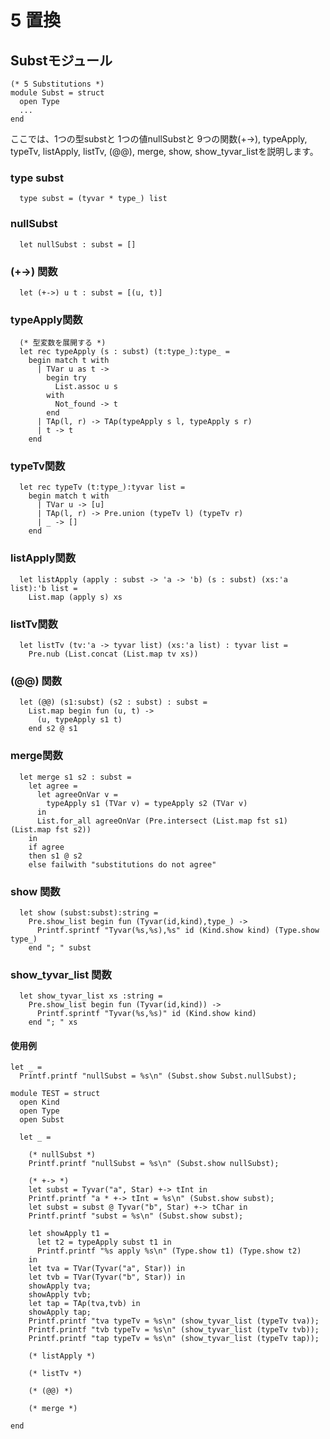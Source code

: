 # 5 置換

## Substモジュール

	(* 5 Substitutions *)
	module Subst = struct
	  open Type
	  ...
	end

ここでは、1つの型substと
1つの値nullSubstと
9つの関数(+->), typeApply, typeTv, listApply, listTv, (@@), merge, show, show_tyvar_listを説明します。


### type subst

	  type subst = (tyvar * type_) list

### nullSubst

	  let nullSubst : subst = []

### (+->) 関数

	  let (+->) u t : subst = [(u, t)]

### typeApply関数

	  (* 型変数を展開する *)
	  let rec typeApply (s : subst) (t:type_):type_ = 
	    begin match t with
	      | TVar u as t ->
	        begin try
	          List.assoc u s
	        with
	          Not_found -> t
	        end
	      | TAp(l, r) -> TAp(typeApply s l, typeApply s r)
	      | t -> t
	    end

### typeTv関数

	  let rec typeTv (t:type_):tyvar list =
	    begin match t with
	      | TVar u -> [u]
	      | TAp(l, r) -> Pre.union (typeTv l) (typeTv r)
	      | _ -> []
	    end

### listApply関数

	  let listApply (apply : subst -> 'a -> 'b) (s : subst) (xs:'a list):'b list =
	    List.map (apply s) xs

### listTv関数

	  let listTv (tv:'a -> tyvar list) (xs:'a list) : tyvar list =
	    Pre.nub (List.concat (List.map tv xs))

### (@@) 関数

	  let (@@) (s1:subst) (s2 : subst) : subst =
	    List.map begin fun (u, t) ->
	      (u, typeApply s1 t)
	    end s2 @ s1

### merge関数

	  let merge s1 s2 : subst =
	    let agree =
	      let agreeOnVar v =
	        typeApply s1 (TVar v) = typeApply s2 (TVar v)
	      in
	      List.for_all agreeOnVar (Pre.intersect (List.map fst s1) (List.map fst s2))
	    in
	    if agree
	    then s1 @ s2
	    else failwith "substitutions do not agree"

### show 関数

	  let show (subst:subst):string =
	    Pre.show_list begin fun (Tyvar(id,kind),type_) ->
	      Printf.sprintf "Tyvar(%s,%s),%s" id (Kind.show kind) (Type.show type_)
	    end "; " subst

### show_tyvar_list 関数

	  let show_tyvar_list xs :string =
	    Pre.show_list begin fun (Tyvar(id,kind)) ->
	      Printf.sprintf "Tyvar(%s,%s)" id (Kind.show kind)
	    end "; " xs

#### 使用例

	let _ =
	  Printf.printf "nullSubst = %s\n" (Subst.show Subst.nullSubst);

	module TEST = struct
	  open Kind
	  open Type
	  open Subst

	  let _ =

	    (* nullSubst *)
	    Printf.printf "nullSubst = %s\n" (Subst.show nullSubst);

	    (* +-> *)
	    let subst = Tyvar("a", Star) +-> tInt in
	    Printf.printf "a * +-> tInt = %s\n" (Subst.show subst);
	    let subst = subst @ Tyvar("b", Star) +-> tChar in
	    Printf.printf "subst = %s\n" (Subst.show subst);

	    let showApply t1 =  
	      let t2 = typeApply subst t1 in
	      Printf.printf "%s apply %s\n" (Type.show t1) (Type.show t2)
	    in
	    let tva = TVar(Tyvar("a", Star)) in
	    let tvb = TVar(Tyvar("b", Star)) in
	    showApply tva;
	    showApply tvb;
	    let tap = TAp(tva,tvb) in
	    showApply tap;
	    Printf.printf "tva typeTv = %s\n" (show_tyvar_list (typeTv tva));
	    Printf.printf "tvb typeTv = %s\n" (show_tyvar_list (typeTv tvb));
	    Printf.printf "tap typeTv = %s\n" (show_tyvar_list (typeTv tap));

	    (* listApply *)

	    (* listTv *)

	    (* (@@) *)

	    (* merge *)

	end

